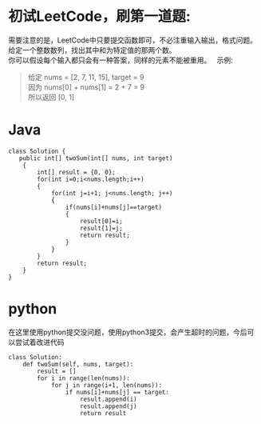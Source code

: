 # 初试LeetCode，刷第一道题:  
需要注意的是，LeetCode中只要提交函数即可，不必注重输入输出，格式问题。  
给定一个整数数列，找出其中和为特定值的那两个数。  
你可以假设每个输入都只会有一种答案，同样的元素不能被重用。    
示例:  
> 给定 nums = [2, 7, 11, 15], target = 9  
> 因为 nums[0] + nums[1] = 2 + 7 = 9  
> 所以返回 [0, 1]  

# Java
```
class Solution {
   public int[] twoSum(int[] nums, int target)
	{
		int[] result = {0, 0};
		for(int i=0;i<nums.length;i++)
		{
			for(int j=i+1; j<nums.length; j++)
			{
				if(nums[i]+nums[j]==target)
				{
					result[0]=i;
					result[1]=j;
					return result;
				}
			}
		}
		return result;
	}
}
```  
# python  
在这里使用python提交没问题，使用python3提交，会产生超时的问题，今后可以尝试着改进代码
```
class Solution:
    def twoSum(self, nums, target):
        result = []
        for i in range(len(nums)):
            for j in range(i+1, len(nums)):
                if nums[i]+nums[j] == target:
                    result.append(i)
                    result.append(j)
                    return result
```

